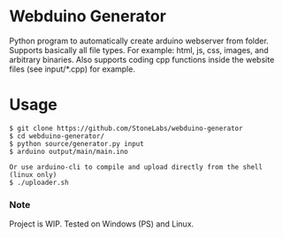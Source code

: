 # Webduino Generator
Python program to automatically create arduino webserver from folder.
Supports basically all file types. For example: html, js, css, images, and arbitrary binaries.
Also supports coding cpp functions inside the website files (see input/*.cpp) for example.

# Usage

```
$ git clone https://github.com/StoneLabs/webduino-generator
$ cd webduino-generator/
$ python source/generator.py input
$ arduino output/main/main.ino

Or use arduino-cli to compile and upload directly from the shell (linux only)
$ ./uploader.sh
```

### Note
Project is WIP. Tested on Windows (PS) and Linux.

